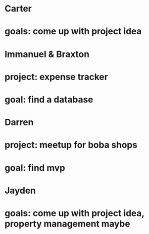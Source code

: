 

# Carter
# goals: come up with project idea

# Immanuel & Braxton
# project: expense tracker
# goal: find a database

# Darren
# project: meetup for boba shops
# goal: find mvp

# Jayden
# goals: come up with project idea, property management maybe